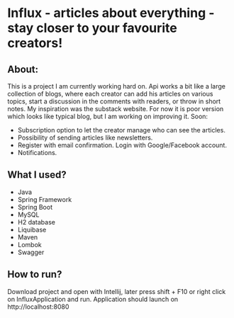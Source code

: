 # Influx - articles about everything - stay closer to your favourite creators!

## About:
This is a project I am currently working hard on. Api works a bit like a
large collection of blogs, where each creator can add his articles on
various topics, start a discussion in the comments with readers, or
throw in short notes. My inspiration was the substack website. 
For now it is poor version which looks like typical blog, but I am working on improving it.
Soon:
* Subscription option to let the creator manage who can see the articles.
* Possibility of sending articles like newsletters.
* Register with email confirmation. Login with Google/Facebook account.
* Notifications.

## What I used?
- Java
- Spring Framework
- Spring Boot
- MySQL
- H2 database
- Liquibase
- Maven
- Lombok
- Swagger

## How to run?
Download project and open with Intellij, later press shift + F10 or right click on InfluxApplication and run.
Application should launch on http://localhost:8080


